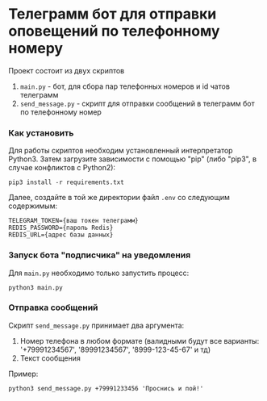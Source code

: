 # Телеграмм бот для отправки оповещений по телефонному номеру

Проект состоит из двух скриптов
1. `main.py` - бот, для сбора пар телефонных номеров и id чатов телеграмм
2. `send_message.py` - скрипт для отправки сообщений в телеграмм бот по телефонному номер

### Как установить
Для работы скриптов необходим установленный интерпретатор Python3. Затем загрузите зависимости с помощью "pip"
(либо "pip3", в случае конфликтов с Python2):
```
pip3 install -r requirements.txt
```

Далее, создайте в той же директории файл `.env` со следующим содержимым:
```
TELEGRAM_TOKEN={ваш токен телеграмм}
REDIS_PASSWORD={пароль Redis}
REDIS_URL={адрес базы данных}
```

### Запуск бота "подписчика" на уведомления

Для `main.py` необходимо только запустить процесс:
```
python3 main.py
```

### Отправка сообщений
Скрипт `send_message.py` принимает два аргумента:
1. Номер телефона в любом формате (валидными будут все варианты: '+79991234567', '89991234567', '8999-123-45-67' и тд)
2. Текст сообщения

Пример:
```
python3 send_message.py +79991233456 'Проснись и пой!'
```
